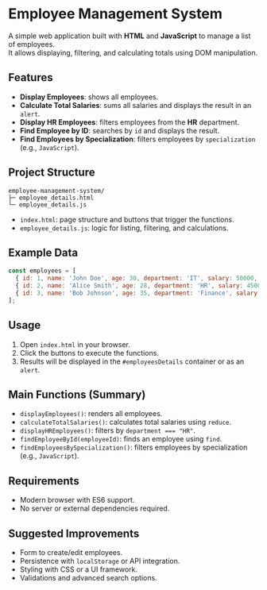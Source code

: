 # Employee Management System

A simple web application built with **HTML** and **JavaScript** to manage a list of employees.  
It allows displaying, filtering, and calculating totals using DOM manipulation.

## Features

- **Display Employees**: shows all employees.
- **Calculate Total Salaries**: sums all salaries and displays the result in an `alert`.
- **Display HR Employees**: filters employees from the **HR** department.
- **Find Employee by ID**: searches by `id` and displays the result.
- **Find Employees by Specialization**: filters employees by `specialization` (e.g., `JavaScript`).

## Project Structure

```
employee-management-system/
├─ employee_details.html
└─ employee_details.js
```

- `index.html`: page structure and buttons that trigger the functions.
- `employee_details.js`: logic for listing, filtering, and calculations.

## Example Data

```js
const employees = [
  { id: 1, name: 'John Doe', age: 30, department: 'IT', salary: 50000, specialization: 'JavaScript' },
  { id: 2, name: 'Alice Smith', age: 28, department: 'HR', salary: 45000, specialization: 'JavaScript' },
  { id: 3, name: 'Bob Johnson', age: 35, department: 'Finance', salary: 60000, specialization: 'Python' },
];
```

## Usage

1. Open `index.html` in your browser.
2. Click the buttons to execute the functions.
3. Results will be displayed in the `#employeesDetails` container or as an `alert`.

## Main Functions (Summary)

- `displayEmployees()`: renders all employees.
- `calculateTotalSalaries()`: calculates total salaries using `reduce`.
- `displayHREmployees()`: filters by `department === "HR"`.
- `findEmployeeById(employeeId)`: finds an employee using `find`.
- `findEmployeesBySpecialization()`: filters employees by specialization (e.g., `JavaScript`).

## Requirements

- Modern browser with ES6 support.
- No server or external dependencies required.

## Suggested Improvements

- Form to create/edit employees.
- Persistence with `localStorage` or API integration.
- Styling with CSS or a UI framework.
- Validations and advanced search options.

